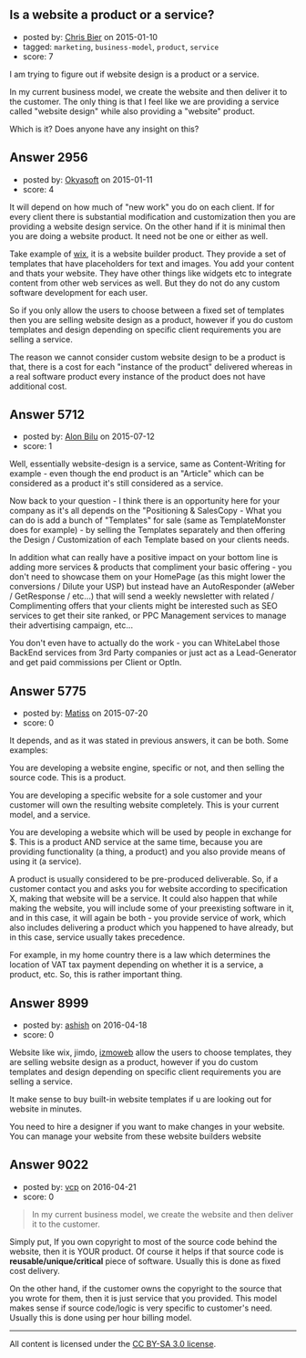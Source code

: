 ## Is a website a product or a service?

- posted by: [Chris Bier](https://stackexchange.com/users/30825/chris-bier) on 2015-01-10
- tagged: `marketing`, `business-model`, `product`, `service`
- score: 7

I am trying to figure out if website design is a product or a service.

In my current business model, we create the website and then deliver it to the customer. The only thing is that I feel like we are providing a service called "website design" while also providing a "website" product.

Which is it? Does anyone have any insight on this?


## Answer 2956

- posted by: [Okyasoft](https://stackexchange.com/users/294248/okyasoft) on 2015-01-11
- score: 4

<p>It will depend on how much of "new work" you do on each client. If for every client there is substantial modification and customization then you are providing a website design service. On the other hand if it is minimal then you are doing a website product. It need not be one or either as well. </p>

<p>Take example of <a href="http://www.wix.com/" rel="nofollow">wix</a>, it is a website builder product. They provide a set of templates that have placeholders for text and images. You add your content and thats your website. They have other things like widgets etc to integrate content from other web services as well. But they do not do any custom software development for each user. </p>

<p>So if you only allow the users to choose between a fixed set of templates then you are selling website design as a product, however if you do custom templates and design depending on specific client requirements you are selling a service.</p>

<p>The reason we cannot consider custom website design to be a product is that, there is a cost for each "instance of the product" delivered whereas in a real software product every instance of the product does not have additional cost.</p>



## Answer 5712

- posted by: [Alon Bilu](https://stackexchange.com/users/6599046/alon-bilu) on 2015-07-12
- score: 1

Well, essentially website-design is a service, same as Content-Writing for example - even though the end product is an "Article" which can be considered as a product it's still considered as a service.

Now back to your question - I think there is an opportunity here for your company as it's all depends on the "Positioning & SalesCopy - What you can do is add a bunch of "Templates" for sale (same as TemplateMonster does for example) - by selling the Templates separately and then offering the Design / Customization of each Template based on your clients needs.

In addition what can really have a positive impact on your bottom line is adding more services & products that compliment your basic offering - you don't need to showcase them on your HomePage (as this might lower the conversions / Dilute your USP) but instead have an AutoResponder (aWeber / GetResponse / etc...) that will send a weekly newsletter with related / Complimenting offers that your clients might be interested such as SEO services to get their site ranked, or PPC Management services to manage their advertising campaign, etc...

You don't even have to actually do the work - you can WhiteLabel those BackEnd services from 3rd Party companies or just act as a Lead-Generator and get paid commissions per Client or OptIn.


## Answer 5775

- posted by: [Matiss](https://stackexchange.com/users/1819512/matiss) on 2015-07-20
- score: 0

It depends, and as it was stated in previous answers, it can be both. Some examples:

You are developing a website engine, specific or not, and then selling the source code. This is a product.

You are developing a specific website for a sole customer and your customer will own the resulting website completely. This is your current model, and a service.

You are developing a website which will be used by people in exchange for $. This is a product AND service at the same time, because you are providing functionality (a thing, a product) and you also provide means of using it (a service).

A product is usually considered to be pre-produced deliverable. So, if a customer contact you and asks you for website according to specification X, making that website will be a service. It could also happen that while making the website, you will include some of your preexisting software in it, and in this case, it will again be both - you provide service of work, which also includes delivering a product which you happened to have already, but in this case, service usually takes precedence.

For example, in my home country there is a law which determines the location of VAT tax payment depending on whether it is a service, a product, etc. So, this is rather important thing. 




## Answer 8999

- posted by: [ashish](https://stackexchange.com/users/8270795/ashish) on 2016-04-18
- score: 0

<p>Website like wix, jimdo, <a href="https://www.izmoweb.com/" rel="nofollow">izmoweb</a> allow the users to choose templates, they are selling website design as a product, however if you do custom templates and design depending on specific client requirements you are selling a service.</p>

<p>It make sense to buy built-in website templates if u are looking out for website in minutes. </p>

<p>You need to hire a designer if you want to make changes in your website. You can manage your website from these website builders website</p>



## Answer 9022

- posted by: [vcp](https://stackexchange.com/users/46521/vcp) on 2016-04-21
- score: 0

> In my current business model, we create the website and then deliver it to the customer. 

Simply put, If you own copyright to most of the source code behind the website, then it is YOUR product. Of course it helps if that source code is **reusable/unique/critical** piece of software. Usually this is done as fixed cost delivery.

On the other hand, if the customer owns the copyright to the source that you wrote for them, then it is just service that you provided. This model makes sense if source code/logic is very specific to customer's need. Usually this is done using per hour billing model.



---

All content is licensed under the [CC BY-SA 3.0 license](https://creativecommons.org/licenses/by-sa/3.0/).

